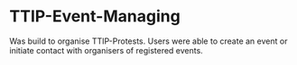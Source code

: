 # TTIP-Event-Managing
Was build to organise TTIP-Protests. Users were able to create an event or initiate contact with organisers of registered events.
